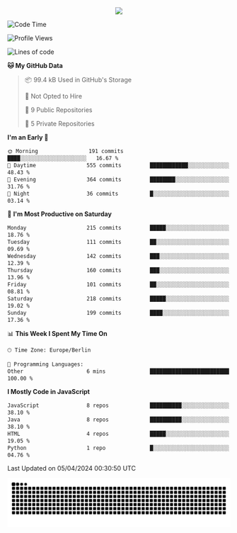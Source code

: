 <p align="center">
</p>
<a href="">
  <p align="center">
    <img align="center" src="https://lanyard.cnrad.dev/api/531896089096486922?borderRadius=30px" />
  </p>
</a>

<!--START_SECTION:waka-->
![Code Time](http://img.shields.io/badge/Code%20Time-840%20hrs%2026%20mins-blue)

![Profile Views](http://img.shields.io/badge/Profile%20Views-150-blue)

![Lines of code](https://img.shields.io/badge/From%20Hello%20World%20I%27ve%20Written-3.1%20million%20lines%20of%20code-blue)

**🐱 My GitHub Data** 

> 📦 99.4 kB Used in GitHub's Storage 
 > 
> 🚫 Not Opted to Hire
 > 
> 📜 9 Public Repositories 
 > 
> 🔑 5 Private Repositories 
 > 
**I'm an Early 🐤** 

```text
🌞 Morning                191 commits         ████░░░░░░░░░░░░░░░░░░░░░   16.67 % 
🌆 Daytime                555 commits         ████████████░░░░░░░░░░░░░   48.43 % 
🌃 Evening                364 commits         ████████░░░░░░░░░░░░░░░░░   31.76 % 
🌙 Night                  36 commits          █░░░░░░░░░░░░░░░░░░░░░░░░   03.14 % 
```
📅 **I'm Most Productive on Saturday** 

```text
Monday                   215 commits         █████░░░░░░░░░░░░░░░░░░░░   18.76 % 
Tuesday                  111 commits         ██░░░░░░░░░░░░░░░░░░░░░░░   09.69 % 
Wednesday                142 commits         ███░░░░░░░░░░░░░░░░░░░░░░   12.39 % 
Thursday                 160 commits         ███░░░░░░░░░░░░░░░░░░░░░░   13.96 % 
Friday                   101 commits         ██░░░░░░░░░░░░░░░░░░░░░░░   08.81 % 
Saturday                 218 commits         █████░░░░░░░░░░░░░░░░░░░░   19.02 % 
Sunday                   199 commits         ████░░░░░░░░░░░░░░░░░░░░░   17.36 % 
```


📊 **This Week I Spent My Time On** 

```text
🕑︎ Time Zone: Europe/Berlin

💬 Programming Languages: 
Other                    6 mins              █████████████████████████   100.00 % 
```

**I Mostly Code in JavaScript** 

```text
JavaScript               8 repos             ██████████░░░░░░░░░░░░░░░   38.10 % 
Java                     8 repos             ██████████░░░░░░░░░░░░░░░   38.10 % 
HTML                     4 repos             █████░░░░░░░░░░░░░░░░░░░░   19.05 % 
Python                   1 repo              █░░░░░░░░░░░░░░░░░░░░░░░░   04.76 % 
```




 Last Updated on 05/04/2024 00:30:50 UTC
<!--END_SECTION:waka-->
<img alt="github contribution grid snake animation" src="https://raw.githubusercontent.com/vxnsin/vxnsin/output/github-contribution-grid-snake-dark.svg">
